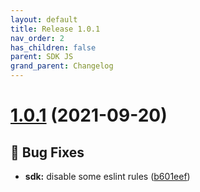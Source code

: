 ```yaml
---
layout: default
title: Release 1.0.1
nav_order: 2
has_children: false
parent: SDK JS
grand_parent: Changelog
---
```


# [1.0.1](https://github.com/lumapps/lumapps-sdk-js/compare/v1.0.0...v1.0.1) (2021-09-20)

## 🐛 Bug Fixes

- **sdk:** disable some eslint rules ([b601eef](https://github.com/lumapps/lumapps-sdk-js/commit/b601eef56f7352e111b4ee985cb2492a2c4114e2))

